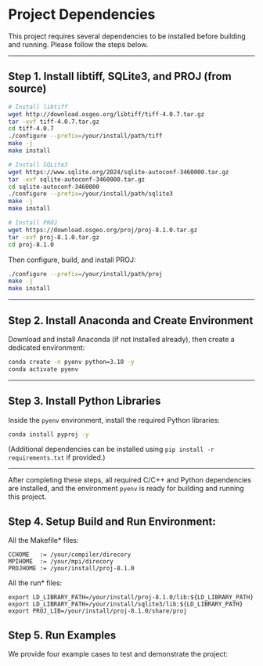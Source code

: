 # Project Dependencies

This project requires several dependencies to be installed before building and running. Please follow the steps below.

---


## Step 1. Install libtiff, SQLite3, and PROJ (from source)

```bash
# Install libtiff
wget http://download.osgeo.org/libtiff/tiff-4.0.7.tar.gz
tar -xvf tiff-4.0.7.tar.gz
cd tiff-4.0.7
./configure --prefix=/your/install/path/tiff
make -j
make install

# Install SQLite3
wget https://www.sqlite.org/2024/sqlite-autoconf-3460000.tar.gz
tar -xvf sqlite-autoconf-3460000.tar.gz
cd sqlite-autoconf-3460000
./configure --prefix=/your/install/path/sqlite3
make -j
make install

# Install PROJ
wget https://download.osgeo.org/proj/proj-8.1.0.tar.gz
tar -xvf proj-8.1.0.tar.gz
cd proj-8.1.0
````


Then configure, build, and install PROJ:

```bash
./configure --prefix=/your/install/path/proj
make -j
make install
```

---

## Step 2. Install Anaconda and Create Environment

Download and install Anaconda (if not installed already), then create a dedicated environment:

```bash
conda create -n pyenv python=3.10 -y
conda activate pyenv
```

---

## Step 3. Install Python Libraries

Inside the `pyenv` environment, install the required Python libraries:

```bash
conda install pyproj -y
```

(Additional dependencies can be installed using `pip install -r requirements.txt` if provided.)

---

After completing these steps, all required C/C++ and Python dependencies are installed, and the environment `pyenv` is ready for building and running this project.


## Step 4. Setup Build and Run Environment:
All the Makefile* files:
```
CCHOME   := /your/compiler/direcory
MPIHOME  := /your/mpi/direcory
PROJHOME := /your/install/proj-8.1.0
```
All the run* files:
```
export LD_LIBRARY_PATH=/your/install/proj-8.1.0/lib:${LD_LIBRARY_PATH}
export LD_LIBRARY_PATH=/your/install/sqlite3/lib:${LD_LIBRARY_PATH}
export PROJ_LIB=/your/install/proj-8.1.0/share/proj
```

## Step 5. Run Examples

We provide four example cases to test and demonstrate the project:



